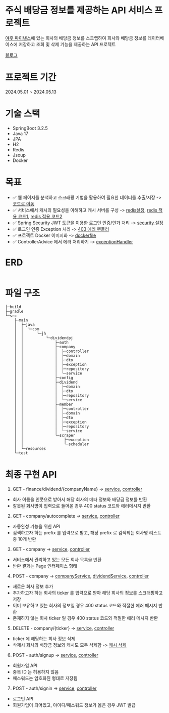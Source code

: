 # 주식 배당금 정보를 제공하는 API 서비스 프로젝트

[야후 파이낸스](https://finance.yahoo.com)에 있는 회사의 배당금 정보를 스크랩하여 회사와 배당금 정보를 데이터베이스에 저장하고 조회 및 삭제 기능을 제공하는 API 프로젝트

[블로그](https://velog.io/@yjj7819/%EC%A3%BC%EC%8B%9D-%EB%B0%B0%EB%8B%B9%EA%B8%88-%EC%A0%95%EB%B3%B4%EB%A5%BC-%EC%A0%9C%EA%B3%B5%ED%95%98%EB%8A%94-API-%EC%84%9C%EB%B9%84%EC%8A%A4-%ED%94%84%EB%A1%9C%EC%A0%9D%ED%8A%B8)

# 프로젝트 기간

2024.05.01 ~ 2024.05.13

# 기술 스택

- SpringBoot 3.2.5
- Java 17
- JPA
- H2
- Redis
- Jsoup
- Docker

# 목표

- ✅ 웹 페이지를 분석하고 스크래핑 기법을 활용하여 필요한 데이터를
  추출/저장 -> [코드로 이동](https://github.com/JinhwanB/dividendpj/blob/main/src/main/java/com/jh/dividendpj/scraper/YahooScraper.java)
- ✅ 서비스에서 캐시의 필요성을 이해하고 캐시 서버를
  구성 -> [redis설정](https://github.com/JinhwanB/dividendpj/blob/main/src/main/java/com/jh/dividendpj/config/CacheConfig.java), [redis 적용 코드1](https://github.com/JinhwanB/dividendpj/blob/e1e78f35adbf220800b1bc88d317ec6787ec6384/src/main/java/com/jh/dividendpj/company/service/CompanyService.java#L74), [redis 적용 코드2](https://github.com/JinhwanB/dividendpj/blob/e1e78f35adbf220800b1bc88d317ec6787ec6384/src/main/java/com/jh/dividendpj/company/controller/CompanyController.java#L62)
- ✅ Spring Security JWT 토큰을 이용한 로그인 인증/인가
  처리 -> [security 설정](https://github.com/JinhwanB/dividendpj/tree/main/src/main/java/com/jh/dividendpj/auth)
- ✅ 로그인 인증 Exception
  처리 -> [403 에러 핸들러](https://github.com/JinhwanB/dividendpj/blob/main/src/main/java/com/jh/dividendpj/auth/JwtAuthenticationEntryPoint.java)
- ✅ 프로젝트 Docker 이미지화 -> [dockerfile](https://github.com/JinhwanB/dividendpj/blob/main/Dockerfile)
- ✅ ControllerAdvice 에서 에러
  처리하기 -> [exceptionHandler](https://github.com/JinhwanB/dividendpj/blob/main/src/main/java/com/jh/dividendpj/config/GlobalExceptionHandler.java)

# ERD

<p align="center">
  <img src="https://github.com/JinhwanB/dividendpj/assets/123534245/5fe56f5c-942c-469f-82b9-88236183840e" width="40%" height="0%">
</p>

# 파일 구조

```angular2html
├─build
├─gradle
└─src
    ├─main
    │  ├─java
    │  │  └─com
    │  │      └─jh
    │  │          └─dividendpj
    │  │              ├─auth
    │  │              ├─company
    │  │              │  ├─controller
    │  │              │  ├─domain
    │  │              │  ├─dto
    │  │              │  ├─exception
    │  │              │  ├─repository
    │  │              │  └─service
    │  │              ├─config
    │  │              ├─dividend
    │  │              │  ├─domain
    │  │              │  ├─dto
    │  │              │  ├─repository
    │  │              │  └─service
    │  │              ├─member
    │  │              │  ├─controller
    │  │              │  ├─domain
    │  │              │  ├─dto
    │  │              │  ├─exception
    │  │              │  ├─repository
    │  │              │  └─service
    │  │              └─scraper
    │  │                  ├─exception
    │  │                  └─scheduler
    │  └─resources 
    └─test
```

# 최종 구현 API

1. GET -
   finance/dividend/{companyName} -> [service](https://github.com/JinhwanB/dividendpj/blob/697009aa24d4e9a1b75befe2a6fec38ec560f4e1/src/main/java/com/jh/dividendpj/company/service/CompanyService.java#L76), [controller](https://github.com/JinhwanB/dividendpj/blob/697009aa24d4e9a1b75befe2a6fec38ec560f4e1/src/main/java/com/jh/dividendpj/company/controller/CompanyController.java#L85)

- 회사 이름을 인풋으로 받아서 해당 회사의 메타 정보와 배당금 정보를 반환
- 잘못된 회사명이 입력으로 들어온 경우 400 status 코드와 에러메시지 반환

2. GET -
   company/autocomplete -> [service](https://github.com/JinhwanB/dividendpj/blob/697009aa24d4e9a1b75befe2a6fec38ec560f4e1/src/main/java/com/jh/dividendpj/company/service/CompanyService.java#L91), [controller](https://github.com/JinhwanB/dividendpj/blob/697009aa24d4e9a1b75befe2a6fec38ec560f4e1/src/main/java/com/jh/dividendpj/company/controller/CompanyController.java#L72)

- 자동완성 기능을 위한 API
- 검색하고자 하는 prefix 를 입력으로 받고, 해당 prefix 로 검색되는 회사명 리스트 중 10개 반환

3. GET -
   company -> [service](https://github.com/JinhwanB/dividendpj/blob/697009aa24d4e9a1b75befe2a6fec38ec560f4e1/src/main/java/com/jh/dividendpj/company/service/CompanyService.java#L104), [controller](https://github.com/JinhwanB/dividendpj/blob/697009aa24d4e9a1b75befe2a6fec38ec560f4e1/src/main/java/com/jh/dividendpj/company/controller/CompanyController.java#L102)

- 서비스에서 관리하고 있는 모든 회사 목록을 반환
- 반환 결과는 Page 인터페이스 형태

4. POST -
   company -> [companyService](https://github.com/JinhwanB/dividendpj/blob/697009aa24d4e9a1b75befe2a6fec38ec560f4e1/src/main/java/com/jh/dividendpj/company/service/CompanyService.java#L40), [dividendService](https://github.com/JinhwanB/dividendpj/blob/697009aa24d4e9a1b75befe2a6fec38ec560f4e1/src/main/java/com/jh/dividendpj/dividend/service/DividendService.java#L20), [controller](https://github.com/JinhwanB/dividendpj/blob/697009aa24d4e9a1b75befe2a6fec38ec560f4e1/src/main/java/com/jh/dividendpj/company/controller/CompanyController.java#L38)

- 새로운 회사 정보 추가
- 추가하고자 하는 회사의 ticker 를 입력으로 받아 해당 회사의 정보를 스크래핑하고 저장
- 이미 보유하고 있는 회사의 정보일 경우 400 status 코드와 적절한 에러 메시지 반환
- 존재하지 않는 회사 ticker 일 경우 400 status 코드와 적절한 에러 메시지 반환

5. DELETE -
   company/{ticker} -> [service](https://github.com/JinhwanB/dividendpj/blob/697009aa24d4e9a1b75befe2a6fec38ec560f4e1/src/main/java/com/jh/dividendpj/company/service/CompanyService.java#L62), [controller](https://github.com/JinhwanB/dividendpj/blob/697009aa24d4e9a1b75befe2a6fec38ec560f4e1/src/main/java/com/jh/dividendpj/company/controller/CompanyController.java#L51)

- ticker 에 해당하는 회사 정보 삭제
- 삭제시 회사의 배당금 정보와 캐시도 모두
  삭제함 -> [캐시 삭제](https://github.com/JinhwanB/dividendpj/blob/697009aa24d4e9a1b75befe2a6fec38ec560f4e1/src/main/java/com/jh/dividendpj/company/controller/CompanyController.java#L108)

6. POST -
   auth/signup -> [service](https://github.com/JinhwanB/dividendpj/blob/697009aa24d4e9a1b75befe2a6fec38ec560f4e1/src/main/java/com/jh/dividendpj/member/service/MemberService.java#L33), [controller](https://github.com/JinhwanB/dividendpj/blob/697009aa24d4e9a1b75befe2a6fec38ec560f4e1/src/main/java/com/jh/dividendpj/member/controller/MemberController.java#L26)

- 회원가입 API
- 중복 ID 는 허용하지 않음
- 패스워드는 암호화된 형태로 저장됨

7. POST -
   auth/signin -> [service](https://github.com/JinhwanB/dividendpj/blob/697009aa24d4e9a1b75befe2a6fec38ec560f4e1/src/main/java/com/jh/dividendpj/member/service/MemberService.java#L47), [controller](https://github.com/JinhwanB/dividendpj/blob/697009aa24d4e9a1b75befe2a6fec38ec560f4e1/src/main/java/com/jh/dividendpj/member/controller/MemberController.java#L34)

- 로그인 API
- 회원가입이 되어있고, 아이디/패스워드 정보가 옳은 경우 JWT 발급
